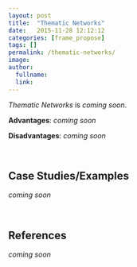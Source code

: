 ```yaml
---
layout: post
title:  "Thematic Networks"
date:   2015-11-28 12:12:12
categories: [frame_propose]
tags: []
permalink: /thematic-networks/
image: 
author:
  fullname: 
  link: 
---
```


*Thematic Networks* is *coming soon*.

**Advantages**: *coming soon*

**Disadvantages**: *coming soon*

<br>

## Case Studies/Examples

*coming soon*

<br>

## References

*coming soon*